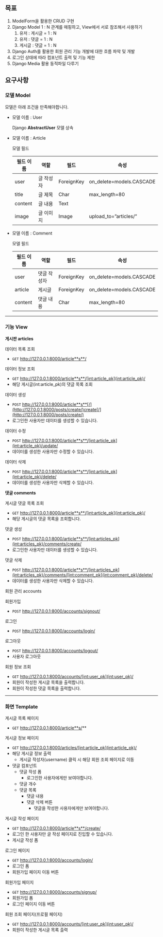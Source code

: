## 목표

1. ModelForm을 활용한 CRUD 구현
2. Django Model 1 : N 관계를 매핑하고, View에서 서로 참조해서 사용하기
   1. 유저 : 게시글 = 1 : N
   2. 유저 : 댓글 = 1 : N
   3. 게시글 : 댓글 = 1 : N
3. Django Auth를 활용한 회원 관리 기능 개발에 대한 흐름 파악 및 개발
4. 로그인 상태에 따라 컴포넌트 출력 및 기능 제한
5. Django Media 활용 동적파일 다루기

## 요구사항

### 모델 Model

모델은 아래 조건을 만족해야합니다.

- 모델 이름 : User

  Django **AbstractUser** 모델 상속

- 모델 이름 : Article

  모델 필드

  | 필드 이름 | 역할      | 필드       | 속성                     |
  | --------- | --------- | ---------- | ------------------------ |
  | user      | 글 작성자 | ForeignKey | on_delete=models.CASCADE |
  | title     | 글 제목   | Char       | max_length=80            |
  | content   | 글 내용   | Text       |                          |
  | image     | 글 이미지 | Image      | upload_to=”articles/”    |

- 모델 이름 : Comment

  모델 필드

  | 필드 이름 | 역할        | 필드       | 속성                     |
  | --------- | ----------- | ---------- | ------------------------ |
  | user      | 댓글 작성자 | ForeignKey | on_delete=models.CASCADE |
  | article   | 게시글      | ForeignKey | on_delete=models.CASCADE |
  | content   | 댓글 내용   | Char       | max_length=80            |

------

### 기능 View

**게시판 articles**

데이터 목록 조회

- `GET` http://127.0.0.1:8000/article**s**/

데이터 정보 조회

- `GET` http://127.0.0.1:8000/article**s**/[int:article_pk](int:article_pk)/
- 해당 게시글(int:article_pk)의 댓글 목록 조회

데이터 생성

- `POST` http://127.0.0.1:8000/article**s**[/](http://127.0.0.1:8000/posts/create/)create[/](http://127.0.0.1:8000/posts/create/)
- 로그인한 사용자만 데이터를 생성할 수 있습니다.

데이터 수정

- `POST` http://127.0.0.1:8000/article**s**/[int:article_pk](int:article_pk)/update/
- 데이터를 생성한 사용자만 수정할 수 있습니다.

데이터 삭제

- `POST` http://127.0.0.1:8000/article**s**/[int:article_pk](int:article_pk)/delete/
- 데이터를 생성한 사용자만 삭제할 수 있습니다.

**댓글 comments**

게시글 댓글 목록 조회

- `GET` http://127.0.0.1:8000/article**s**/[int:article_pk](int:article_pk)/
- 해당 게시글의 댓글 목록을 조회합니다.

댓글 생성

- `POST` http://127.0.0.1:8000/article**s**/[int:articles_pk](int:articles_pk)/comments/create/
- 로그인한 사용자만 데이터를 생성할 수 있습니다.

댓글 삭제

- `POST` http://127.0.0.1:8000/article**s**/[int:articles_pk](int:articles_pk)/comments/[int:comment_pk](int:comment_pk)/delete/
- 데이터를 생성한 사용자만 삭제할 수 있습니다.

회원 관리 accounts

회원가입

- `POST` http://127.0.0.1:8000/accounts/signout/

로그인

- `POST` http://127.0.0.1:8000/accounts/login/

로그아웃

- `POST` http://127.0.0.1:8000/accounts/logout/
- 사용자 로그아웃

회원 정보 조회

- `GET` http://127.0.0.1:8000/accounts/[int:user_pk](int:user_pk)/
- 회원이 작성한 게시글 목록을 출력합니다.
- 회원이 작성한 댓글 목록을 출력합니다.

------

### 화면 Template

게시글 목록 페이지

- `GET` http://127.0.0.1:8000/article**s/**

게시글 정보 페이지

- `GET` http://127.0.0.1:8000/articles/[int:article_pk](int:article_pk)/
- 해당 게시글 정보 출력
  - 게시글 작성자(username) 클릭 시 해당 회원 조회 페이지로 이동
- 댓글 컴포넌트
  - 댓글 작성 폼
    - 로그인한 사용자에게만 보여야합니다.
  - 댓글 개수
  - 댓글 목록
    - 댓글 내용
    - 댓글 삭제 버튼
      - 댓글을 작성한 사용자에게만 보여야합니다.

게시글 작성 페이지

- `GET` http://127.0.0.1:8000/article**s**/create/
- 로그인 한 사용자만 글 작성 페이지로 진입할 수 있습니다.
- 게시글 작성 폼

로그인 페이지

- `GET` http://127.0.0.1:8000/accounts/login/
- 로그인 폼
- 회원가입 페이지 이동 버튼

회원가입 페이지

- `GET` http://127.0.0.1:8000/accounts/signup/
- 회원가입 폼
- 로그인 페이지 이동 버튼

회원 조회 페이지(프로필 페이지)

- `GET` http://127.0.0.1:8000/accounts/[int:user_pk](int:user_pk)/
- 회원이 작성한 게시글 목록 출력